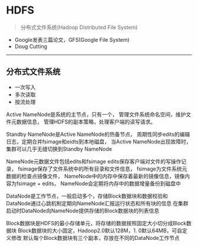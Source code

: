 # HDFS
> 分布式文件系统(Hadoop Distributed File System)

- Google发表三篇论文，GFS(Google File System)
- Doug Cutting


---
## 分布式文件系统
- 一次写入
- 多次读取
- 按流处理




Active NameNode是系统的主节点，只有一个，
管理文件系统命名空间，维护文件元数据信息，
管理HDFS的副本策略，处理客户端的读写请求。


Standby NameNode是Active NameNode的热备节点，
周期性同步edits的编辑日志，定期合并fsimage和eidts到本地磁盘，
当Active NameNode出现故障时，集群可以几乎无缝切换到Standby NameNode




NameNode元数据文件包括edits和fsimage
edits保存客户端对文件的写操作记录，
fsimage保存了文件系统中的所有目录和文件信息，
fsimage为文件系统元数据的检查点镜像文件，
NameNode中的内存中保存着最新的镜像信息，镜像内容为fsimage + edits，
NameNode会定期将内存中的数据增量备份到磁盘中








DataNode是工作节点，一般启动多个，存储Block数据块和数据校验和
DataNode通过心跳机制定期向NameNode汇报运行状态和所有块的信息
在集群启动时DataNode向NameNode提供存储的Block数据块的列表信息

Block数据块是HDFS的最小存储单元，将存储的数据按照固定大小切分成Block数据块
Block数据块的大小固定，Hadoop2.0默认128M，1. 0默认64MB，可自定义修改
默认每个Block数据块有三个副本，存放在不同的DataNode工作节点
